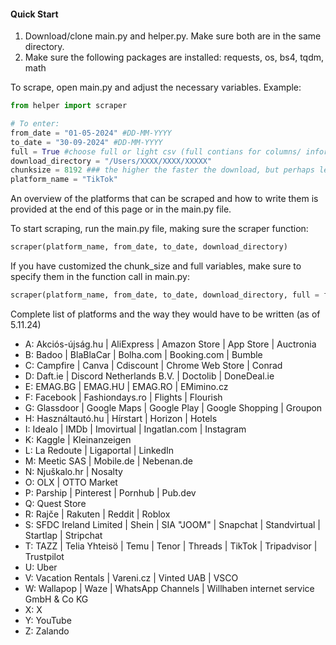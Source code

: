 #### Quick Start

1. Download/clone main.py and helper.py. Make sure both are in the same directory.
2. Make sure the following packages are installed: requests, os, bs4, tqdm, math

To scrape, open main.py and adjust the necessary variables.
Example:

```python
from helper import scraper

# To enter:
from_date = "01-05-2024" #DD-MM-YYYY
to_date = "30-09-2024" #DD-MM-YYYY
full = True #choose full or light csv (full contians for columns/ information but is larger), default True
download_directory = "/Users/XXXX/XXXX/XXXXX"
chunksize = 8192 ### the higher the faster the download, but perhaps less stable, default 8192
platform_name = "TikTok"

```
An overview of the platforms that can be scraped and how to write them is provided at the end of this page or in the main.py file.

To start scraping, run the main.py file, making sure the scraper function:

```python
scraper(platform_name, from_date, to_date, download_directory)
```

If you have customized the chunk_size and full variables, make sure to specify them in the function call in main.py:
```python
scraper(platform_name, from_date, to_date, download_directory, full = full, chunksize = chunksize)
```

Complete list of platforms and the way they would have to be written (as of 5.11.24)

- A: Akciós-újság.hu | AliExpress | Amazon Store | App Store | Auctronia
- B: Badoo | BlaBlaCar | Bolha.com | Booking.com | Bumble
- C: Campfire | Canva | Cdiscount | Chrome Web Store | Conrad
- D: Daft.ie | Discord Netherlands B.V. | Doctolib | DoneDeal.ie
- E: EMAG.BG | EMAG.HU | EMAG.RO | EMimino.cz
- F: Facebook | Fashiondays.ro | Flights | Flourish
- G: Glassdoor | Google Maps | Google Play | Google Shopping | Groupon
- H: Használtautó.hu | Hírstart | Horizon | Hotels
- I: Idealo | IMDb | Imovirtual | Ingatlan.com | Instagram
- K: Kaggle | Kleinanzeigen
- L: La Redoute | Ligaportal | LinkedIn
- M: Meetic SAS | Mobile.de | Nebenan.de
- N: Njuškalo.hr | Nosalty
- O: OLX | OTTO Market
- P: Parship | Pinterest | Pornhub | Pub.dev
- Q: Quest Store
- R: Rajče | Rakuten | Reddit | Roblox
- S: SFDC Ireland Limited | Shein | SIA "JOOM" | Snapchat | Standvirtual | Startlap | Stripchat
- T: TAZZ | Telia Yhteisö | Temu | Tenor | Threads | TikTok | Tripadvisor | Trustpilot
- U: Uber
- V: Vacation Rentals | Vareni.cz | Vinted UAB | VSCO
- W: Wallapop | Waze | WhatsApp Channels | Willhaben internet service GmbH & Co KG
- X: X
- Y: YouTube
- Z: Zalando
